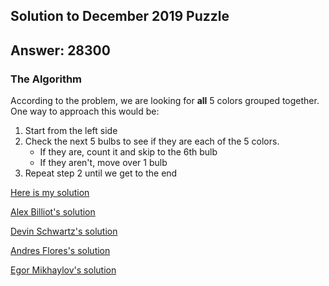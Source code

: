 ## Solution to December 2019 Puzzle

## Answer: 28300 

### The Algorithm

According to the problem, we are looking for **all** 5 colors grouped together.  One way to approach this would be:

1. Start from the left side
2. Check the next 5 bulbs to see if they are each of the 5 colors.
    * If they are, count it and skip to the 6th bulb
    * If they aren't, move over 1 bulb
3. Repeat step 2 until we get to the end

[Here is my solution](./solutions/my_solution.py)

[Alex Billiot's solution](./solutions/solution.java)

[Devin Schwartz's solution](./solutions/devin_schwartz_sol.py)

[Andres Flores's solution](./solutions/december.java)

[Egor Mikhaylov's solution](./solutions/ClusterCounter.java)
